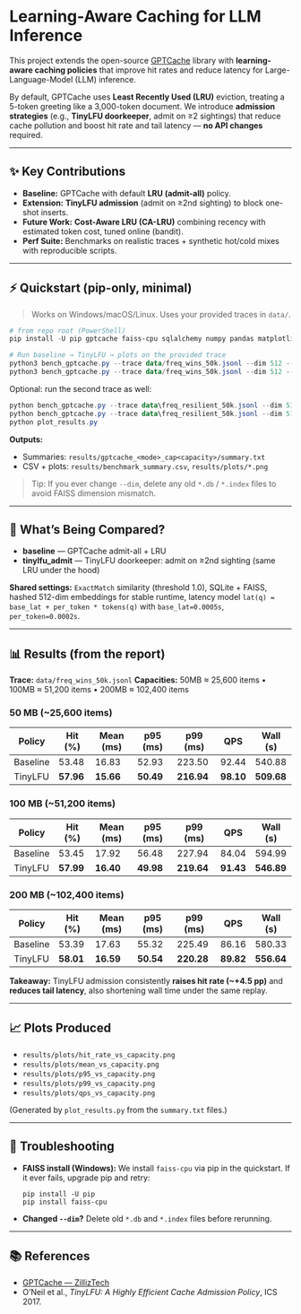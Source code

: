 # Learning-Aware Caching for LLM Inference

This project extends the open-source [GPTCache](https://github.com/zilliztech/GPTCache) library with **learning-aware caching policies** that improve hit rates and reduce latency for Large-Language-Model (LLM) inference.

By default, GPTCache uses **Least Recently Used (LRU)** eviction, treating a 5-token greeting like a 3,000-token document. We introduce **admission strategies** (e.g., **TinyLFU doorkeeper**, admit on ≥2 sightings) that reduce cache pollution and boost hit rate and tail latency — **no API changes** required.

---

## ✨ Key Contributions

* **Baseline:** GPTCache with default **LRU (admit-all)** policy.
* **Extension:** **TinyLFU admission** (admit on ≥2nd sighting) to block one-shot inserts.
* **Future Work:** **Cost-Aware LRU (CA-LRU)** combining recency with estimated token cost, tuned online (bandit).
* **Perf Suite:** Benchmarks on realistic traces + synthetic hot/cold mixes with reproducible scripts.

---

## ⚡ Quickstart (pip-only, minimal)

> Works on Windows/macOS/Linux. Uses your provided traces in `data/`.

```powershell
# from repo root (PowerShell)
pip install -U pip gptcache faiss-cpu sqlalchemy numpy pandas matplotlib tqdm

# Run baseline → TinyLFU → plots on the provided trace
python3 bench_gptcache.py --trace data/freq_wins_50k.jsonl --dim 512 --capacity 102400 --base-lat 0.0005 --per-token 0.0002 --mode baseline
python3 bench_gptcache.py --trace data/freq_wins_50k.jsonl --dim 512 --capacity 102400 --base-lat 0.0005 --per-token 0.0002 --mode tinylfu_admit
```

Optional: run the second trace as well:

```powershell
python bench_gptcache.py --trace data\freq_resilient_50k.jsonl --dim 512 --capacity 25600 --base-lat 0.0005 --per-token 0.0002 --mode baseline
python bench_gptcache.py --trace data\freq_resilient_50k.jsonl --dim 512 --capacity 25600 --base-lat 0.0005 --per-token 0.0002 --mode tinylfu_admit
python plot_results.py
```

**Outputs:**

* Summaries: `results/gptcache_<mode>_cap<capacity>/summary.txt`
* CSV + plots: `results/benchmark_summary.csv`, `results/plots/*.png`

> Tip: If you ever change `--dim`, delete any old `*.db` / `*.index` files to avoid FAISS dimension mismatch.

---

## 🧪 What’s Being Compared?

* **baseline** — GPTCache admit-all + LRU
* **tinylfu\_admit** — TinyLFU doorkeeper: admit on ≥2nd sighting (same LRU under the hood)

**Shared settings:** `ExactMatch` similarity (threshold 1.0), SQLite + FAISS, hashed 512-dim embeddings for stable runtime, latency model
`lat(q) = base_lat + per_token * tokens(q)` with `base_lat=0.0005s`, `per_token=0.0002s`.

---

## 📊 Results (from the report)

**Trace:** `data/freq_wins_50k.jsonl`
**Capacities:** 50MB ≈ 25,600 items • 100MB ≈ 51,200 items • 200MB ≈ 102,400 items

### 50 MB (\~25,600 items)

| Policy   | Hit (%)   | Mean (ms) | p95 (ms)  | p99 (ms)   | QPS       | Wall (s)   |
| -------- | --------- | --------- | --------- | ---------- | --------- | ---------- |
| Baseline | 53.48     | 16.83     | 52.93     | 223.50     | 92.44     | 540.88     |
| TinyLFU  | **57.96** | **15.66** | **50.49** | **216.94** | **98.10** | **509.68** |

### 100 MB (\~51,200 items)

| Policy   | Hit (%)   | Mean (ms) | p95 (ms)  | p99 (ms)   | QPS       | Wall (s)   |
| -------- | --------- | --------- | --------- | ---------- | --------- | ---------- |
| Baseline | 53.45     | 17.92     | 56.48     | 227.94     | 84.04     | 594.99     |
| TinyLFU  | **57.99** | **16.40** | **49.98** | **219.64** | **91.43** | **546.89** |

### 200 MB (\~102,400 items)

| Policy   | Hit (%)   | Mean (ms) | p95 (ms)  | p99 (ms)   | QPS       | Wall (s)   |
| -------- | --------- | --------- | --------- | ---------- | --------- | ---------- |
| Baseline | 53.39     | 17.63     | 55.32     | 225.49     | 86.16     | 580.33     |
| TinyLFU  | **58.01** | **16.59** | **50.54** | **220.28** | **89.82** | **556.64** |

**Takeaway:** TinyLFU admission consistently **raises hit rate (\~+4.5 pp)** and **reduces tail latency**, also shortening wall time under the same replay.

---

## 📈 Plots Produced

* `results/plots/hit_rate_vs_capacity.png`
* `results/plots/mean_vs_capacity.png`
* `results/plots/p95_vs_capacity.png`
* `results/plots/p99_vs_capacity.png`
* `results/plots/qps_vs_capacity.png`

(Generated by `plot_results.py` from the `summary.txt` files.)

---

## 🧰 Troubleshooting

* **FAISS install (Windows):** We install `faiss-cpu` via pip in the quickstart. If it ever fails, upgrade pip and retry:

  ```
  pip install -U pip
  pip install faiss-cpu
  ```
* **Changed `--dim`?** Delete old `*.db` and `*.index` files before rerunning.

---

## 📚 References

* [GPTCache — ZillizTech](https://github.com/zilliztech/GPTCache)
* O’Neil et al., *TinyLFU: A Highly Efficient Cache Admission Policy*, ICS 2017.

